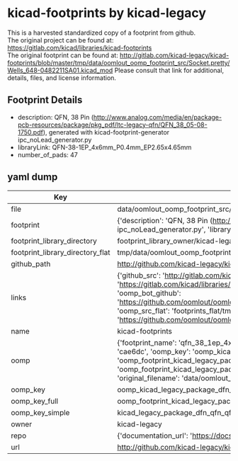 # kicad-footprints by kicad-legacy  
This is a harvested standardized copy of a footprint from github.  
The original project can be found at:  
https://gitlab.com/kicad/libraries/kicad-footprints  
The original footprint can be found at:
http://gitlab.com/kicad-legacy/kicad-footprints/blob/master/tmp/data/oomlout_oomp_footprint_src/Socket.pretty/Wells_648-0482211SA01.kicad_mod
Please consult that link for additional, details, files, and license information.  
## Footprint Details
* description: QFN, 38 Pin (http://www.analog.com/media/en/package-pcb-resources/package/pkg_pdf/ltc-legacy-qfn/QFN_38_05-08-1750.pdf), generated with kicad-footprint-generator ipc_noLead_generator.py  
* libraryLink: QFN-38-1EP_4x6mm_P0.4mm_EP2.65x4.65mm  
* number_of_pads: 47  
## yaml dump  
| Key | Value |  
| --- | --- |  
| file | data/oomlout_oomp_footprint_src/kicad-footprints/Package_DFN_QFN.pretty/QFN-38-1EP_4x6mm_P0.4mm_EP2.65x4.65mm.kicad_mod |  
| footprint | {'description': 'QFN, 38 Pin (http://www.analog.com/media/en/package-pcb-resources/package/pkg_pdf/ltc-legacy-qfn/QFN_38_05-08-1750.pdf), generated with kicad-footprint-generator ipc_noLead_generator.py', 'libraryLink': 'QFN-38-1EP_4x6mm_P0.4mm_EP2.65x4.65mm', 'number_of_pads': 47} |  
| footprint_library_directory | footprint_library_owner/kicad-legacy_kicad-footprints |  
| footprint_library_directory_flat | tmp/data/oomlout_oomp_footprint_src/footprints_flat/kicad_legacy_package_dfn_qfn_qfn_38_1ep_4x6mm_p0_4mm_ep2_65x4_65mm/working |  
| github_path | http://github.com/kicad-legacy/kicad-footprints/blob/master/tmp/data/oomlout_oomp_footprint_src/Package_DFN_QFN.pretty/QFN-38-1EP_4x6mm_P0.4mm_EP2.65x4.65mm.kicad_mod |  
| links | {'github_src': 'http://gitlab.com/kicad-legacy/kicad-footprints/blob/master/tmp/data/oomlout_oomp_footprint_src/Socket.pretty/Wells_648-0482211SA01.kicad_mod', 'github_src_repo': 'https://gitlab.com/kicad/libraries/kicad-footprints', 'oomp_bot': 'tmp/data/oomlout_oomp_footprint_src/footprints/kicad_legacy_package_dfn_qfn_qfn_38_1ep_4x6mm_p0_4mm_ep2_65x4_65mm/working', 'oomp_bot_github': 'https://github.com/oomlout/oomlout_oomp_footprint_bot/tree/main/tmp/data/oomlout_oomp_footprint_src/footprints/kicad_legacy_package_dfn_qfn_qfn_38_1ep_4x6mm_p0_4mm_ep2_65x4_65mm/working', 'oomp_src_flat': 'footprints_flat/tmp/data/oomlout_oomp_footprint_src/footprints_flat/kicad_legacy_package_dfn_qfn_qfn_38_1ep_4x6mm_p0_4mm_ep2_65x4_65mm/working', 'oomp_src_flat_github': 'https://github.com/oomlout/oomlout_oomp_footprint_src/tree/main/tmp/data/oomlout_oomp_footprint_src/footprints_flat/kicad_legacy_package_dfn_qfn_qfn_38_1ep_4x6mm_p0_4mm_ep2_65x4_65mm/working'} |  
| name | kicad-footprints |  
| oomp | {'footprint_name': 'qfn_38_1ep_4x6mm_p0_4mm_ep2_65x4_65mm', 'library_name': 'package_dfn_qfn', 'md5': 'cae6dcdf07db6efe324da2b554bb5f6d', 'md5_10': 'cae6dcdf07', 'md5_5': 'cae6d', 'md5_6': 'cae6dc', 'oomp_key': 'oomp_kicad_legacy_package_dfn_qfn_qfn_38_1ep_4x6mm_p0_4mm_ep2_65x4_65mm', 'oomp_key_extra': 'oomp_footprint_kicad_legacy_package_dfn_qfn_qfn_38_1ep_4x6mm_p0_4mm_ep2_65x4_65mm', 'oomp_key_full': 'oomp_footprint_kicad_legacy_package_dfn_qfn_qfn_38_1ep_4x6mm_p0_4mm_ep2_65x4_65mm_cae6dc', 'oomp_key_simple': 'kicad_legacy_package_dfn_qfn_qfn_38_1ep_4x6mm_p0_4mm_ep2_65x4_65mm', 'original_filename': 'data/oomlout_oomp_footprint_src/kicad-footprints/Package_DFN_QFN.pretty/QFN-38-1EP_4x6mm_P0.4mm_EP2.65x4.65mm.kicad_mod', 'owner_name': 'kicad_legacy'} |  
| oomp_key | oomp_kicad_legacy_package_dfn_qfn_qfn_38_1ep_4x6mm_p0_4mm_ep2_65x4_65mm |  
| oomp_key_full | oomp_footprint_kicad_legacy_package_dfn_qfn_qfn_38_1ep_4x6mm_p0_4mm_ep2_65x4_65mm |  
| oomp_key_simple | kicad_legacy_package_dfn_qfn_qfn_38_1ep_4x6mm_p0_4mm_ep2_65x4_65mm |  
| owner | kicad-legacy |  
| repo | {'documentation_url': 'https://docs.github.com/rest/repos/repos#get-a-repository', 'message': 'Not Found'} |  
| url | http://github.com/kicad-legacy/kicad-footprints |  

